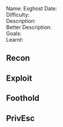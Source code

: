 
Name: Exghost
Date:  
Difficulty:  
Description:  
Better Description:  
Goals:  
Learnt:

## Recon
	
## Exploit

## Foothold

## PrivEsc

      
